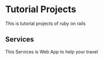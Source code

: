 # Tutorial Projects

This is tutorial projects of ruby on rails

## Services

This Services is Web App to help your travel
